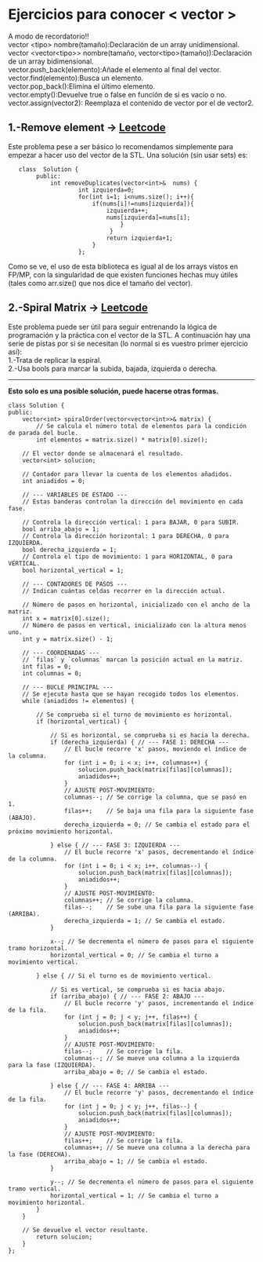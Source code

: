 ﻿# Ejercicios para conocer < vector >
A modo de recordatorio!! <br>
vector <tipo\> nombre(tamaño):Declaración de un array unidimensional.<br>
vector <vector<tipo\>\> nombre(tamaño, vector<tipo\>(tamaño)):Declaración de un array bidimensional. <br>
vector.push_back(elemento):Añade el elemento al final del vector. <br>
vector.find(elemento):Busca un elemento. <br>
vector.pop_back():Elimina el último elemento. <br>
vector.empty():Devuelve true o false en función de si es vacío o no. <br>
vector.assign(vector2): Reemplaza el contenido de vector por el de vector2. <br>
## 1.-Remove element -> [Leetcode](https://leetcode.com/problems/remove-element/description/?envType=problem-list-v2&envId=array) 
Este problema pese a ser básico lo recomendamos simplemente para empezar a hacer uso del vector de la STL. Una solución (sin usar sets) es:

       class  Solution {
		    public:
			    int removeDuplicates(vector<int>&  nums) {
					    int izquierda=0;
					    for(int i=1; i<nums.size(); i++){
						    if(nums[i]!=nums[izquierda]){
							    izquierda++;
							    nums[izquierda]=nums[i];
								    }
								 }
							    return izquierda+1;
						    }
					    };

Como se ve, el uso de esta biblioteca es igual al de los arrays vistos en FP/MP, con la singularidad de que existen funciones hechas muy útiles (tales como arr.size() que nos dice el tamaño del vector).
## 2.-Spiral Matrix -> [Leetcode](https://leetcode.com/problems/spiral-matrix/?envType=problem-list-v2&envId=array)
Este problema puede ser útil para seguir entrenando la lógica de programación y la práctica con el vector de la STL. 
A continuación hay una serie de pistas por si se necesitan (lo normal si es vuestro primer ejercicio así):<br>
1.-Trata de replicar la espiral. <br>
2.-Usa bools para marcar la subida, bajada, izquierda o derecha.
_____
**Esto solo es una posible solución, puede hacerse otras formas.**

   

    class Solution {
    public:
        vector<int> spiralOrder(vector<vector<int>>& matrix) { 
            // Se calcula el número total de elementos para la condición de parada del bucle.
            int elementos = matrix.size() * matrix[0].size();
        
        // El vector donde se almacenará el resultado.
        vector<int> solucion;
        
        // Contador para llevar la cuenta de los elementos añadidos.
        int aniadidos = 0;

        // --- VARIABLES DE ESTADO ---
        // Estas banderas controlan la dirección del movimiento en cada fase.

        // Controla la dirección vertical: 1 para BAJAR, 0 para SUBIR.
        bool arriba_abajo = 1; 
        // Controla la dirección horizontal: 1 para DERECHA, 0 para IZQUIERDA.
        bool derecha_izquierda = 1;
        // Controla el tipo de movimiento: 1 para HORIZONTAL, 0 para VERTICAL.
        bool horizontal_vertical = 1;

        // --- CONTADORES DE PASOS ---
        // Indican cuántas celdas recorrer en la dirección actual.

        // Número de pasos en horizontal, inicializado con el ancho de la matriz.
        int x = matrix[0].size();
        // Número de pasos en vertical, inicializado con la altura menos uno.
        int y = matrix.size() - 1;

        // --- COORDENADAS ---
        // `filas` y `columnas` marcan la posición actual en la matriz.
        int filas = 0;
        int columnas = 0;

        // --- BUCLE PRINCIPAL ---
        // Se ejecuta hasta que se hayan recogido todos los elementos.
        while (aniadidos != elementos) {
            
            // Se comprueba si el turno de movimiento es horizontal.
            if (horizontal_vertical) {
                
                // Si es horizontal, se comprueba si es hacia la derecha.
                if (derecha_izquierda) { // --- FASE 1: DERECHA ---
                    // El bucle recorre 'x' pasos, moviendo el índice de la columna.
                    for (int i = 0; i < x; i++, columnas++) {
                        solucion.push_back(matrix[filas][columnas]);
                        aniadidos++;
                    }
                    // AJUSTE POST-MOVIMIENTO:
                    columnas--; // Se corrige la columna, que se pasó en 1.
                    filas++;    // Se baja una fila para la siguiente fase (ABAJO).
                    derecha_izquierda = 0; // Se cambia el estado para el próximo movimiento horizontal.
                
                } else { // --- FASE 3: IZQUIERDA ---
                    // El bucle recorre 'x' pasos, decrementando el índice de la columna.
                    for (int i = 0; i < x; i++, columnas--) {
                        solucion.push_back(matrix[filas][columnas]);
                        aniadidos++;
                    }
                    // AJUSTE POST-MOVIMIENTO:
                    columnas++; // Se corrige la columna.
                    filas--;    // Se sube una fila para la siguiente fase (ARRIBA).
                    derecha_izquierda = 1; // Se cambia el estado.
                }

                x--; // Se decrementa el número de pasos para el siguiente tramo horizontal.
                horizontal_vertical = 0; // Se cambia el turno a movimiento vertical.
            
            } else { // Si el turno es de movimiento vertical.

                // Si es vertical, se comprueba si es hacia abajo.
                if (arriba_abajo) { // --- FASE 2: ABAJO ---
                    // El bucle recorre 'y' pasos, incrementando el índice de la fila.
                    for (int j = 0; j < y; j++, filas++) {
                        solucion.push_back(matrix[filas][columnas]);
                        aniadidos++;
                    }
                    // AJUSTE POST-MOVIMIENTO:
                    filas--;    // Se corrige la fila.
                    columnas--; // Se mueve una columna a la izquierda para la fase (IZQUIERDA).
                    arriba_abajo = 0; // Se cambia el estado.
                
                } else { // --- FASE 4: ARRIBA ---
                    // El bucle recorre 'y' pasos, decrementando el índice de la fila.
                    for (int j = 0; j < y; j++, filas--) {
                        solucion.push_back(matrix[filas][columnas]);
                        aniadidos++;
                    }
                    // AJUSTE POST-MOVIMIENTO:
                    filas++;    // Se corrige la fila.
                    columnas++; // Se mueve una columna a la derecha para la fase (DERECHA).
                    arriba_abajo = 1; // Se cambia el estado.
                }

                y--; // Se decrementa el número de pasos para el siguiente tramo vertical.
                horizontal_vertical = 1; // Se cambia el turno a movimiento horizontal.
            }
        }
        
        // Se devuelve el vector resultante.
            return solucion;
        }
    };

